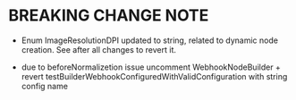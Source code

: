 # BREAKING CHANGE NOTE

- Enum ImageResolutionDPI updated to string, related to dynamic
node creation. See after all changes to revert it.

- due to beforeNormalizetion issue uncomment WebhookNodeBuilder +
revert testBuilderWebhookConfiguredWithValidConfiguration with string config name
